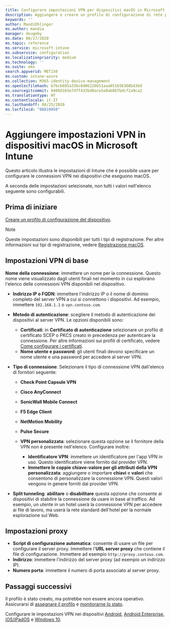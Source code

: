 ```yaml
---
title: Configurare impostazioni VPN per dispositivi macOS in Microsoft Intune - Azure | Microsoft Docs
description: Aggiungere o creare un profilo di configurazione di rete privata virtuale (VPN) che include dettagli della connessione, split tunneling, impostazioni VPN personalizzate con identificatore, coppie chiave-valore, impostazioni proxy con script di configurazione, indirizzo IP o FQDN e porta TCP in Microsoft Intune nei dispositivi che eseguono macOS.
keywords: ''
author: MandiOhlinger
ms.author: mandia
manager: dougeby
ms.date: 08/17/2020
ms.topic: reference
ms.service: microsoft-intune
ms.subservice: configuration
ms.localizationpriority: medium
ms.technology: ''
ms.suite: ems
search.appverid: MET150
ms.custom: intune-azure
ms.collection: M365-identity-device-management
ms.openlocfilehash: b7bcb685a33bc8d06226b51aaa051656360b436d
ms.sourcegitcommit: 9408d103e7dff433bd0ace5a9ab8b7bdcf2a9ca2
ms.translationtype: HT
ms.contentlocale: it-IT
ms.lasthandoff: 08/25/2020
ms.locfileid: "88819950"
---
```

# <a name="add-vpn-settings-on-macos-devices-in-microsoft-intune"></a>Aggiungere impostazioni VPN in dispositivi macOS in Microsoft Intune

Questo articolo illustra le impostazioni di Intune che è possibile usare per configurare le connessioni VPN nei dispositivi che eseguono macOS.

A seconda delle impostazioni selezionate, non tutti i valori nell'elenco seguente sono configurabili.

## <a name="before-you-begin"></a>Prima di iniziare

[Creare un profilo di configurazione del dispositivo](vpn-settings-configure.md).

> [!NOTE]
> Queste impostazioni sono disponibili per tutti i tipi di registrazione. Per altre informazioni sui tipi di registrazione, vedere [Registrazione macOS](../enrollment/macos-enroll.md).

## <a name="base-vpn-settings"></a>Impostazioni VPN di base

**Nome della connessione**: immettere un nome per la connessione. Questo nome viene visualizzato dagli utenti finali nel momento in cui esplorano l'elenco delle connessioni VPN disponibili nel dispositivo.

- **Indirizzo IP o FQDN**: immettere l'indirizzo IP o il nome di dominio completo del server VPN a cui si connettono i dispositivi. Ad esempio, immettere `192.168.1.1` o `vpn.contoso.com`.
- **Metodo di autenticazione**: scegliere il metodo di autenticazione dei dispositivi al server VPN. Le opzioni disponibili sono:
  - **Certificati**: in **Certificato di autenticazione** selezionare un profilo di certificato SCEP o PKCS creato in precedenza per autenticare la connessione. Per altre informazioni sui profili di certificato, vedere [Come configurare i certificati](../protect/certificates-configure.md).
  - **Nome utente e password**: gli utenti finali devono specificare un nome utente e una password per accedere al server VPN.
- **Tipo di connessione**: Selezionare il tipo di connessione VPN dall'elenco di fornitori seguente:
  - **Check Point Capsule VPN**
  - **Cisco AnyConnect**
  - **SonicWall Mobile Connect**
  - **F5 Edge Client**
  - **NetMotion Mobility**
  - **Pulse Secure**
  - **VPN personalizzata**: selezionare questa opzione se il fornitore della VPN non è presente nell'elenco. Configurare inoltre:

    - **Identificatore VPN**: immettere un identificatore per l'app VPN in uso. Questo identificatore viene fornito dal provider VPN.
    - **Immettere le coppie chiave-valore per gli attributi della VPN personalizzata**: aggiungere o importare **chiavi** e **valori** che consentono di personalizzare la connessione VPN. Questi valori vengono in genere forniti dal provider VPN.

- **Split tunneling**: **abilitare** o **disabilitare** questa opzione che consente ai dispositivi di stabilire la connessione da usare in base al traffico. Ad esempio, un utente in un hotel userà la connessione VPN per accedere ai file di lavoro, ma userà la rete standard dell'hotel per la normale esplorazione sul Web.

<!--- **Per-app VPN** - Select this option if you want to associate this VPN connection with an iOS/iPadOS or macOS app so that the connection will be opened when the app is run. You can associate the VPN profile with an app when you assign the software. For more information, see [How to assign and monitor apps](../apps/apps-deploy.md). --->

## <a name="proxy-settings"></a>Impostazioni proxy

- **Script di configurazione automatica**: consente di usare un file per configurare il server proxy. Immettere l'**URL server proxy** che contiene il file di configurazione. Immettere ad esempio `http://proxy.contoso.com`.
- **Indirizzo**: immettere l'indirizzo del server proxy (ad esempio un indirizzo IP).
- **Numero porta**: immettere il numero di porta associato al server proxy.

## <a name="next-steps"></a>Passaggi successivi

Il profilo è stato creato, ma potrebbe non essere ancora operativo. Assicurarsi di [assegnare il profilo](device-profile-assign.md) e [monitorarne lo stato](device-profile-monitor.md).

Configurare le impostazioni VPN nei dispositivi [Android](vpn-settings-android.md), [Android Enterprise](vpn-settings-android-enterprise.md), [iOS/iPadOS](vpn-settings-ios.md) e [Windows 10](vpn-settings-windows-10.md).
